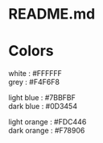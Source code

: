 # README.md



# Colors

white : #FFFFFF  
grey : #F4F6F8  

light blue : #7BBFBF  
dark blue : #0D3454  

light orange : #FDC446  
dark orange : #F78906  
